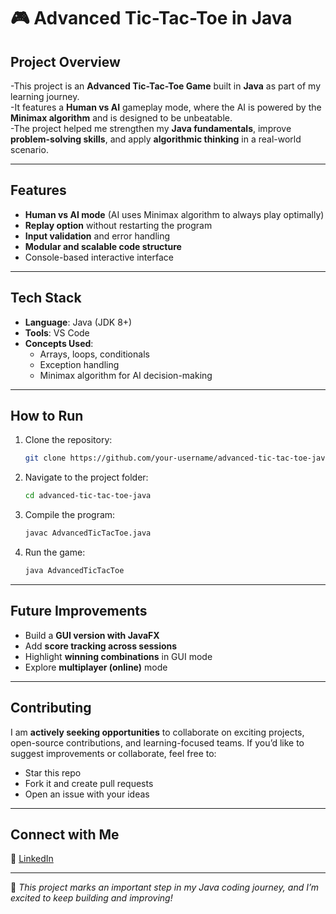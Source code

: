 # 🎮 Advanced Tic-Tac-Toe in Java  

## Project Overview  
-This project is an **Advanced Tic-Tac-Toe Game** built in **Java** as part of my learning journey.  
-It features a **Human vs AI** gameplay mode, where the AI is powered by the **Minimax algorithm** and is designed to be unbeatable.  
-The project helped me strengthen my **Java fundamentals**, improve **problem-solving skills**, and apply **algorithmic thinking** in a real-world scenario.  

---

##  Features  
-  **Human vs AI mode** (AI uses Minimax algorithm to always play optimally)  
-  **Replay option** without restarting the program  
-  **Input validation** and error handling  
-  **Modular and scalable code structure**  
-  Console-based interactive interface  

---

## Tech Stack  
- **Language**: Java (JDK 8+)  
- **Tools**: VS Code 
- **Concepts Used**:  
  - Arrays, loops, conditionals  
  - Exception handling  
  - Minimax algorithm for AI decision-making  

---

##  How to Run  
1. Clone the repository:  
   ```bash
   git clone https://github.com/your-username/advanced-tic-tac-toe-java.git
   ````

2. Navigate to the project folder:

   ```bash
   cd advanced-tic-tac-toe-java
   ```
3. Compile the program:

   ```bash
   javac AdvancedTicTacToe.java
   ```
4. Run the game:

   ```bash
   java AdvancedTicTacToe
   ```

---

##  Future Improvements

*  Build a **GUI version with JavaFX**
*  Add **score tracking across sessions**
*  Highlight **winning combinations** in GUI mode
*  Explore **multiplayer (online)** mode

---

##  Contributing

I am **actively seeking opportunities** to collaborate on exciting projects, open-source contributions, and learning-focused teams.
If you’d like to suggest improvements or collaborate, feel free to:

*  Star this repo
*  Fork it and create pull requests
*  Open an issue with your ideas

---

##  Connect with Me

🔗 [LinkedIn]([https://www.linkedin.com/in/saadhitya-sutish/])


---

📌 *This project marks an important step in my Java coding journey, and I’m excited to keep building and improving!* 




